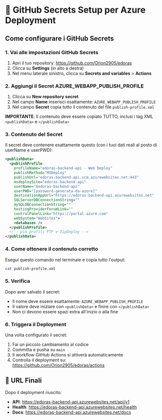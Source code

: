 # 🔐 GitHub Secrets Setup per Azure Deployment

## Come configurare i GitHub Secrets

### 1. Vai alle impostazioni GitHub Secrets

1. Apri il tuo repository: https://github.com/Orion2905/edoras
2. Clicca su **Settings** (in alto a destra)
3. Nel menu laterale sinistro, clicca su **Secrets and variables** > **Actions**

### 2. Aggiungi il Secret AZURE_WEBAPP_PUBLISH_PROFILE

1. Clicca su **New repository secret**
2. Nel campo **Name** inserisci esattamente: `AZURE_WEBAPP_PUBLISH_PROFILE`
3. Nel campo **Secret** copia tutto il contenuto del file `publish-profile.xml`

**IMPORTANTE**: Il contenuto deve essere copiato TUTTO, inclusi i tag XML `<publishData>` e `</publishData>`

### 3. Contenuto del Secret

Il secret deve contenere esattamente questo (con i tuoi dati reali al posto di userName e userPWD):

```xml
<publishData>
  <publishProfile 
    profileName="edoras-backend-api - Web Deploy" 
    publishMethod="MSDeploy" 
    publishUrl="edoras-backend-api.scm.azurewebsites.net:443" 
    msdeploySite="edoras-backend-api" 
    userName="$edoras-backend-api" 
    userPWD="[password-generata-da-azure]" 
    destinationAppUrl="https://edoras-backend-api.azurewebsites.net" 
    SQLServerDBConnectionString="" 
    mySQLDBConnectionString="" 
    hostingProviderForumLink="" 
    controlPanelLink="https://portal.azure.com" 
    webSystem="WebSites">
    <databases />
  </publishProfile>
  <!-- più profili FTP e ZipDeploy -->
</publishData>
```

### 4. Come ottenere il contenuto corretto

Esegui questo comando nel terminale e copia tutto l'output:

```bash
cat publish-profile.xml
```

### 5. Verifica

Dopo aver salvato il secret:
- Il nome deve essere esattamente: `AZURE_WEBAPP_PUBLISH_PROFILE`
- Il valore deve iniziare con `<publishData>` e finire con `</publishData>`
- Non ci devono essere spazi extra all'inizio o alla fine

### 6. Triggera il Deployment

Una volta configurato il secret:
1. Fai un piccolo cambiamento al codice
2. Committa e pusha su `main`
3. Il workflow GitHub Actions si attiverà automaticamente
4. Controlla il deployment su: https://github.com/Orion2905/edoras/actions

## 🚀 URL Finali

Dopo il deployment riuscito:
- **API**: https://edoras-backend-api.azurewebsites.net/api/v1
- **Health**: https://edoras-backend-api.azurewebsites.net/health
- **Docs**: https://edoras-backend-api.azurewebsites.net/docs
